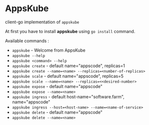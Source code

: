 # AppsKube

client-go implementation of `appskube`

At first you have to install **appskube** using `go install` command.

Available commands :

* `appskube` - Welcome from AppsKube
* `appskube --help` 
* `appskube <command> --help`
* `appskube create` - default name="appscode", replicas=1
* `appskube create --name=<name> --replicas=<number-of-replicas>`
* `appskube scale` - default name="appscode", replicas=5
* `appskube scale --name=<name> --replicas=<<desired-number>`
* `appskube expose` - default name="appscode"
* `appskube expose --name=<name>`
* `appskube ingress` - default host-name="software.farm", name="appscode"
* `appskube ingress --host=<host-name> --name=<name-of-service>`
* `appskube delete` - default name="appscode"
* `appskube delete --name=<name>`


